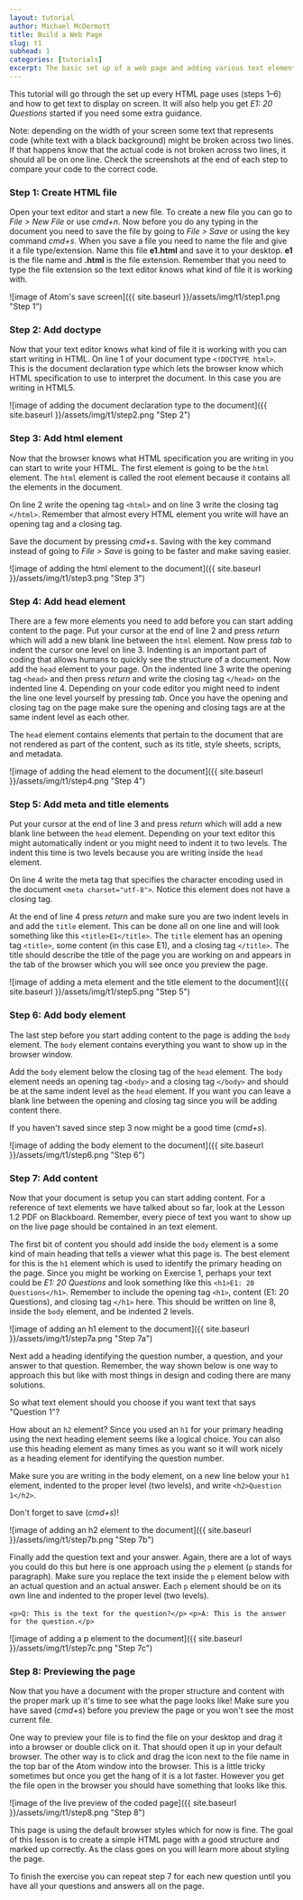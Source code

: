 ```yaml
---
layout: tutorial
author: Michael McDermott
title: Build a Web Page
slug: t1
subhead: 1
categories: [tutorials]
excerpt: The basic set up of a web page and adding various text elements to that page.
---
```

This tutorial will go through the set up every HTML page uses (steps 1&ndash;6) and how to get text to display on screen. It will also help you get _E1: 20 Questions_ started if you need some extra guidance.

Note: depending on the width of your screen some text that represents code (white text with a black background) might be broken across two lines. If that happens know that the actual code is not broken across two lines, it should all be on one line. Check the screenshots at the end of each step to compare your code to the correct code.

### <span id="step1">Step 1: Create HTML file</span>

Open your text editor and start a new file. To create a new file you can go to <span class="command">_File > New File_</span> or use <span class="command">_cmd+n_</span>. Now before you do any typing in the document you need to save the file by going to <span class="command">_File > Save_</span> or using the key command <span class="command">_cmd+s_</span>. When you save a file you need to name the file and give it a file type/extension. Name this file **e1.html** and save it to your desktop. **e1** is the file name and **.html** is the file extension. Remember that you need to type the file extension so the text editor knows what kind of file it is working with.

![image of Atom's save screen]({{ site.baseurl }}/assets/img/t1/step1.png "Step 1")

### <span id="step2">Step 2: Add doctype</span>
Now that your text editor knows what kind of file it is working with you can start writing in HTML. On line 1 of your document type `<!DOCTYPE html>`. This is the document declaration type which lets the browser know which HTML specification to use to interpret the document. In this case you are writing in HTML5.

![image of adding the document declaration type to the document]({{ site.baseurl }}/assets/img/t1/step2.png "Step 2")

### <span id="step3">Step 3: Add html element</span>
Now that the browser knows what HTML specification you are writing in you can start to write your HTML. The first element is going to be the `html` element. The `html` element is called the root element because it contains all the elements in the document.

On line 2 write the opening tag `<html>` and on line 3 write the closing tag `</html>`. Remember that almost every HTML element you write will have an opening tag and a closing tag.

Save the document by pressing <span class="command">_cmd+s_</span>. Saving with the key command instead of going to <span class="command">_File > Save_</span> is going to be faster and make saving easier.

![image of adding the html element to the document]({{ site.baseurl }}/assets/img/t1/step3.png "Step 3")

### <span id="step4">Step 4: Add head element</span>
There are a few more elements you need to add before you can start adding content to the page. Put your cursor at the end of line 2 and press <span class="command">_return_</span> which will add a new blank line between the `html` element. Now press <span class="command">_tab_</span> to indent the cursor one level on line 3. Indenting is an important part of coding that allows humans to quickly see the structure of a document. Now add the `head` element to your page. On the indented line 3 write the opening tag `<head>` and then press <span class="command">_return_</span> and write the closing tag `</head>` on the indented line 4. Depending on your code editor you might need to indent the line one level yourself by pressing <span class="command">_tab_</span>. Once you have the opening and closing tag on the page make sure the opening and closing tags are at the same indent level as each other.

The `head` element contains elements that pertain to the document that are not rendered as part of the content, such as its title, style sheets, scripts, and metadata.

![image of adding the head element to the document]({{ site.baseurl }}/assets/img/t1/step4.png "Step 4")

### <span id="step5">Step 5: Add meta and title elements</span>
Put your cursor at the end of line 3 and press <span class="command">_return_</span> which will add a new blank line between the `head` element. Depending on your text editor this might automatically indent or you might need to indent it to two levels. The indent this time is two levels because you are writing inside the `head` element.

On line 4 write the meta tag that specifies the character encoding used in the document `<meta charset="utf-8">`. Notice this element does not have a closing tag.

At the end of line 4 press <span class="command">_return_</span> and make sure you are two indent levels in and add the `title` element. This can be done all on one line and will look something like this `<title>E1</title>`. The `title` element has an opening tag `<title>`, some content (in this case E1), and a closing tag `</title>`. The title should describe the title of the page you are working on and appears in the tab of the browser which you will see once you preview the page.

![image of adding a meta element and the title element to the document]({{ site.baseurl }}/assets/img/t1/step5.png "Step 5")

### <span id="step6">Step 6: Add body element</span>
The last step before you start adding content to the page is adding the `body` element. The `body` element contains everything you want to show up in the browser window.

Add the `body` element below the closing tag of the `head` element. The `body` element needs an opening tag `<body>` and a closing tag `</body>` and should be at the same indent level as the `head` element. If you want you can leave a blank line between the opening and closing tag since you will be adding content there.

If you haven't saved since step 3 now might be a good time (<span class="command">_cmd+s_</span>).

![image of adding the body element to the document]({{ site.baseurl }}/assets/img/t1/step6.png "Step 6")

### <span id="step7">Step 7: Add content</span>
Now that your document is setup you can start adding content. For a reference of text elements we have talked about so far, look at the Lesson 1.2 PDF on Blackboard. Remember, every piece of text you want to show up on the live page should be contained in an text element.

The first bit of content you should add inside the `body` element is a some kind of main heading that tells a viewer what this page is. The best element for this is the `h1` element which is used to identify the primary heading on the page. Since you might be working on Exercise 1, perhaps your text could be _E1: 20 Questions_ and look something like this `<h1>E1: 20 Questions</h1>`. Remember to include the opening tag `<h1>`, content (E1: 20 Questions), and closing tag `</h1>` here. This should be written on line 8, inside the `body` element, and be indented 2 levels.

![image of adding an h1 element to the document]({{ site.baseurl }}/assets/img/t1/step7a.png "Step 7a")

Next add a heading identifying the question number, a question, and your answer to that question. Remember, the way shown below is one way to approach this but like with most things in design and coding there are many solutions.

So what text element should you choose if you want text that says "Question 1"?

How about an `h2` element? Since you used an `h1` for your primary heading using the next heading element seems like a logical choice. You can also use this heading element as many times as you want so it will work nicely as a heading element for identifying the question number.

Make sure you are writing in the body element, on a new line below your `h1` element, indented to the proper level (two levels), and write `<h2>Question 1</h2>`.

Don't forget to save (<span class="command">_cmd+s_</span>)!

![image of adding an h2 element to the document]({{ site.baseurl }}/assets/img/t1/step7b.png "Step 7b")

Finally add the question text and your answer. Again, there are a lot of ways you could do this but here is one approach using the `p` element (`p` stands for paragraph). Make sure you replace the text inside the `p` element below with an actual question and an actual answer. Each `p` element should be on its own line and indented to the proper level (two levels).

`<p>Q: This is the text for the question?</p>`
`<p>A: This is the answer for the question.</p>`

![image of adding a p element to the document]({{ site.baseurl }}/assets/img/t1/step7c.png "Step 7c")

### <span id="step8">Step 8: Previewing the page</span>

Now that you have a document with the proper structure and content with the proper mark up it's time to see what the page looks like! Make sure you have saved (<span class="command">_cmd+s_</span>) before you preview the page or you won't see the most current file.

One way to preview your file is to find the file on your desktop and drag it into a browser or double click on it. That should open it up in your default browser. The other way is to click and drag the icon next to the file name in the top bar of the Atom window into the browser. This is a little tricky sometimes but once you get the hang of it is a lot faster. However you get the file open in the browser you should have something that looks like this.

![image of the live preview of the coded page]({{ site.baseurl }}/assets/img/t1/step8.png "Step 8")

This page is using the default browser styles which for now is fine. The goal of this lesson is to create a simple HTML page with a good structure and marked up correctly. As the class goes on you will learn more about styling the page.

To finish the exercise you can repeat step 7 for each new question until you have all your questions and answers all on the page.
